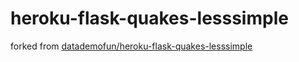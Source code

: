 # heroku-flask-quakes-lesssimple

forked from [datademofun/heroku-flask-quakes-lesssimple](https://github.com/datademofun/heroku-flask-quakes-lesssimple)

